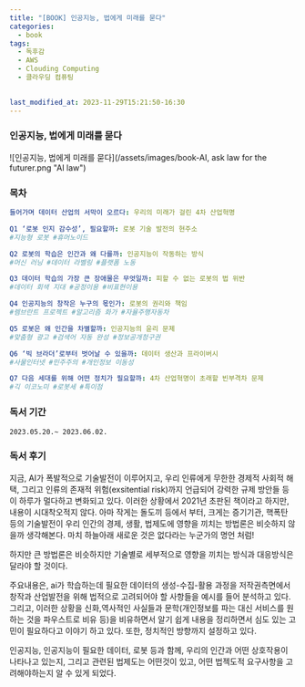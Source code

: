```yaml
---
title: "[BOOK] 인공지능, 법에게 미래를 묻다"
categories:
  - book
tags:
  - 독후감
  - AWS
  - Clouding Computing
  - 클라우딩 컴퓨팅
  

last_modified_at: 2023-11-29T15:21:50-16:30
---
```

### 인공지능, 법에게 미래를 묻다


![인공지능, 법에게 미래를 묻다](/assets/images/book-AI, ask law for the futurer.png "AI law")


### 목차
```yaml
들어가며 데이터 산업의 서막이 오르다: 우리의 미래가 걸린 4차 산업혁명

Q1 ‘로봇 인지 감수성’, 필요할까: 로봇 기술 발전의 현주소
#지능형 로봇 #휴머노이드

Q2 로봇의 학습은 인간과 왜 다를까: 인공지능이 작동하는 방식
#머신 러닝 #데이터 라벨링 #플랫폼 노동

Q3 데이터 학습의 가장 큰 장애물은 무엇일까: 피할 수 없는 로봇의 법 위반
#데이터 회색 지대 #공정이용 #비표현이용

Q4 인공지능의 창작은 누구의 몫인가: 로봇의 권리와 책임
#렘브란트 프로젝트 #알고리즘 화가 #자율주행자동차

Q5 로봇은 왜 인간을 차별할까: 인공지능의 윤리 문제
#맞춤형 광고 #검색어 자동 완성 #정보공개청구권

Q6 ‘빅 브라더’로부터 벗어날 수 있을까: 데이터 생산과 프라이버시
#사물인터넷 #민주주의 #개인정보 이동성

Q7 다음 세대를 위해 어떤 정치가 필요할까: 4차 산업혁명이 초래할 빈부격차 문제
#긱 이코노미 #로봇세 #특이점
```

### 독서 기간
    2023.05.20.~ 2023.06.02.

### 독서 후기

지금, AI가 폭발적으로 기술발전이 이루어지고, 우리 인류에게 무한한 경제적 사회적 해택, 그리고 인류의 존재적 위험(exsitential risk)까지 언급되어 강력한 규제 방안들 등이 하루가 멀다하고 변화되고 있다. 이러한 상황에서 2021년 초판된 책이라고 하지만, 내용이 시대착오적지 않다.
아마 작게는 돌도끼 등에서 부터, 크게는 증기기관, 핵폭탄 등의 기술발전이 우리 인간의 경제, 생활, 법제도에 영향을 끼치는 방법론은 비슷하지 않을까 생각해본다. 마치 하늘아래 새로운 것은 없다라는 누군가의 명언 처럼!

하지만 큰 방법론은 비슷하지만 기술별로 세부적으로 영향을 끼치는 방식과 대응방식은 달라야 할 것이다.

주요내용은, ai가 학습하는데 필요한 데이터의 생성-수집-활용 과정을 저작권측면에서 창작과 산업발전을 위해 법적으로 고려되어야 할 사항들을 예시를 들어 분석하고 있다. 그리고, 이러한 상황을 신화,역사적인 사실들과 문학(개인정보를 파는 대신 서비스를 원하는 것을 파우스트로 비유 등)을 비유하면서 알기 쉽게 내용을 정리하면서 심도 있는 고민이 필요하다고 이야기 하고 있다.
또한, 정치적인 방향까지 설정하고 있다.

인공지능, 인공지능이 필요한 데이터, 로봇 등과 함께, 우리의 인간과 어떤 상호작용이 나타나고 있는지, 그리고 관련된 법제도는 어떤것이 있고, 어떤 법젝도적 요구사항을 고려해야하는지 알 수 있게 되었다.